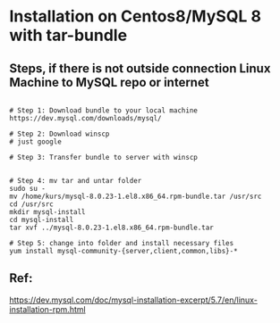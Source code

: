 # Installation on Centos8/MySQL 8 with tar-bundle 

## Steps, if there is not outside connection Linux Machine to MySQL repo or internet 

```

# Step 1: Download bundle to your local machine 
https://dev.mysql.com/downloads/mysql/

# Step 2: Download winscp 
# just google 

# Step 3: Transfer bundle to server with winscp 


# Step 4: mv tar and untar folder 
sudo su - 
mv /home/kurs/mysql-8.0.23-1.el8.x86_64.rpm-bundle.tar /usr/src
cd /usr/src 
mkdir mysql-install
cd mysql-install
tar xvf ../mysql-8.0.23-1.el8.x86_64.rpm-bundle.tar

# Step 5: change into folder and install necessary files 
yum install mysql-community-{server,client,common,libs}-*

```

## Ref: 

https://dev.mysql.com/doc/mysql-installation-excerpt/5.7/en/linux-installation-rpm.html
